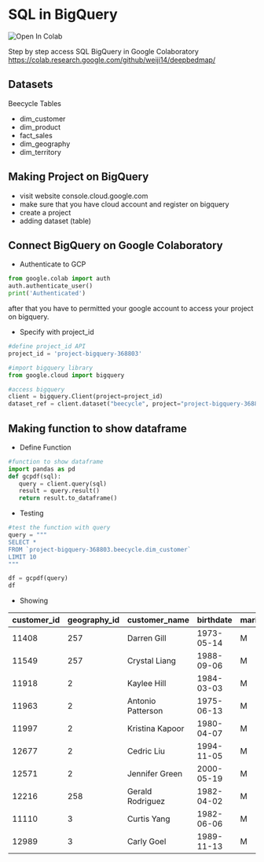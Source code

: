 # SQL in BigQuery
![Open In Colab](https://colab.research.google.com/assets/colab-badge.svg)


Step by step access SQL BigQuery in Google Colaboratory
https://colab.research.google.com/github/weiji14/deepbedmap/

## Datasets

Beecycle Tables
- dim_customer
- dim_product
- fact_sales
- dim_geography
- dim_territory

## Making Project on BigQuery
- visit website console.cloud.google.com
- make sure that you have cloud account and register on bigquery
- create a project
- adding dataset (table)

## Connect BigQuery on Google Colaboratory
- Authenticate to GCP
```python
from google.colab import auth
auth.authenticate_user()
print('Authenticated')
```
after that you have to permitted your google account to access your project on bigquery.

- Specify with project_id
```python
#define project_id API
project_id = 'project-bigquery-368803'

#import bigquery library
from google.cloud import bigquery

#access bigquery
client = bigquery.Client(project=project_id)
dataset_ref = client.dataset("beecycle", project="project-bigquery-368803")

```

## Making function to show dataframe
- Define Function
```python
#function to show dataframe
import pandas as pd
def gcpdf(sql):
   query = client.query(sql)
   result = query.result()
   return result.to_dataframe()

```

- Testing
```python
#test the function with query
query = """
SELECT * 
FROM `project-bigquery-368803.beecycle.dim_customer` 
LIMIT 10
"""

df = gcpdf(query)
df

```
- Showing


|customer_id |	geography_id	| customer_name	| birthdate |	maritalstatus	| gender	| datefirstpurchase |
|--- | --- | --- | --- |--- |--- |--- |
| 11408	| 257	| Darren Gill	| 1973-05-14|	M	| M |	2018-09-06 |
| 11549	| 257	| Crystal Liang	| 1988-09-06 |	M	|F	|2017-06-23|
|11918	|2	|Kaylee Hill |	1984-03-03	|M|	F|	2017-04-15|
|11963|	2	|Antonio Patterson	|1975-06-13	|M	|M|	2017-04-24|
|11997	|2|	Kristina Kapoor|	1980-04-07	|M	|F|	2017-05-08|
|12677	|2	|Cedric Liu	|1994-11-05|	M|	M|	2017-08-07|
|12571	|2	|Jennifer Green	|2000-05-19	|M|	F	|2017-07-01|
|	12216	|258|	Gerald Rodriguez|	1982-04-02|	M|	M|	2017-09-26|
|	11110|	3|	Curtis Yang	|1982-06-06	|M|	M|	|2016-11-01|
|	12989	|3|	Carly Goel	|1989-11-13	|M	|F|	2017-10-02|
